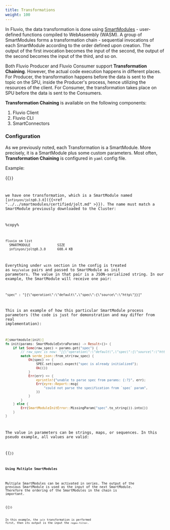 ```yaml
---
title: Transformations
weight: 100
---
```


In Fluvio, the data transformation is done using [SmartModules](../../../smartmodules/) - user-defined functions compiled to WebAssembly (WASM). A group of SmartModules forms a transformation chain - sequential invocations of each SmartModule according to the order defined upon creation. The output of the first invocation becomes the input of the second, the output of the second becomes the input of the third, and so on.

Both Fluvio Producer and Fluvio Consumer support **Transformation Chaining**. However, the actual code execution happens in different places. For Producer, the transformation
happens before the data is sent to the topic on the SPU, inside the Producer's process, hence utilizing the resources of the client. For Consumer, the transformation takes place on SPU before the data is sent
to the Consumers.

**Transformation Chaining** is available on the following components:
 1. Fluvio Client
 2. Fluvio CLI
 3. SmartConnectors

 ### Configuration
 As we previously noted, each Transformation is a SmartModule. More precisely, it is a SmartModule plus some custom parameters.
 Most often, **Transformation Chaining** is configured in `yaml` config file.
 
Example:

{{<code file="embeds/transforms-misc/jolt-basic.yaml" lang="yaml" copy="true">}}

we have one transformation, which is a SmartModule named [`infinyon/jolt@0.3.0`]({{<ref "../../smartmodules/certified/jolt.md" >}}). 
The name must match a SmartModule previously downloaded to the Cluster:

%copy%
```bash
fluvio sm list
  SMARTMODULE              SIZE
  infinyon/jolt@0.3.0      608.4 KB
```


Everything under `with` section in the config is treated as `key/value` pairs and passed to SmartModule as init parameters. The value in that pair is a JSON-serialized string.
In our example, the SmartModule will receive one pair:

```
"spec" : "[{\"operation\":\"default\",\"spec\":{\"source\":\"http\"}}]"
```

This is an example of how this particular SmartModule process parameters (the code is just for demonstration and may differ from real implementation):

```rust
#[smartmodule(init)]
fn init(params: SmartModuleExtraParams) -> Result<()> {
    if let Some(raw_spec) = params.get("spec") {
        // raw_spec is now: "[{\"operation\":\"default\",\"spec\":{\"source\":\"http\"}}]"
        match serde_json::from_str(raw_spec) {
            Ok(spec) => {
                SPEC.set(spec).expect("spec is already initialized");
                Ok(())
            }
            Err(err) => {
                eprintln!("unable to parse spec from params: {:?}", err);
                Err(eyre::Report::msg(
                    "could not parse the specification from `spec` param",
                ))
            }
        }
    } else {
        Err(SmartModuleInitError::MissingParam("spec".to_string()).into())
    }
}
```

The value in parameters can be strings, maps, or sequences. In this pseudo example, all values are valid:

{{<code file="embeds/transforms-misc/value-types-example.yaml" lang="yaml" copy="true">}}

#### Using Multiple SmartModules

Multiple SmartModules can be activated in series. The output of the previous SmartModule is used as the input of the next SmartModule. Therefore the ordering of the SmartModules in the chain is important.

{{<code file="embeds/transforms-misc/chain-example.yaml" lang="yaml" copy=true >}}

In this example, the `jolt` transformation is performed first, then its output is the input the `regex-filter`.
